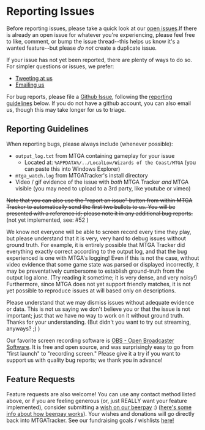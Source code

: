 # Reporting Issues

Before reporting issues, please take a quick look at our
[open issues](http://github.com/shawkinsl/mtga-tracker/issues).If there is already an open issue
for whatever you're experiencing, please feel free to like, comment, or bump the issue thread--this
helps us know it's a wanted feature--but please _do not_ create a duplicate issue.

If your issue has not yet been reported, there are plenty of ways to do so. For simpler questions or issues, we prefer:
- [Tweeting at us](http://twitter.com/MTGATracker)
- [Emailing us](mailto:dev.mtgatracker@gmail.com)

For bug reports, please file a [Github Issue](http://github.com/shawkinsl/mtga-tracker/issues),
following the [reporting guidelines](#Reporting_Guidelines) below. If you do not
have a github account, you can also email us, though this may take longer for us to triage.

## Reporting Guidelines

When reporting bugs, please always include (whenever possible):

- `output_log.txt` from MTGA containing gameplay for your issue
	- Located at: `%APPDATA%/../LocalLow/Wizards of the Coast/MTGA` (you can paste this into Windows Explorer)
- `mtga_watch.log` from MTGATracker's install directory
- Video / gif evidence of the issue with _both_ MTGA Tracker _and_ MTGA visible
(you may need to upload to a 3rd party, like youtube or vimeo)

~~Note that you can also use the "report an issue" button from within MTGA Tracker to automatically
send the first two bullets to us. You will be presented with a reference id; please note it in
any additional bug reports.~~ (not yet implemented, see: #52 )

We know not everyone will be able to screen record every time they play, but please
understand that it is very, very hard to debug issues without ground truth. For
example, it is entirely possible that MTGA Tracker did everything exactly correct
according to the output log, and that the bug experienced is one with MTGA's logging!
Even if this is not the case, without video evidence that some game state was parsed or
displayed incorrectly, it may be preventatively cumbersome to establish ground-truth
from the output log alone. (Try reading it sometime; it is very dense, and very noisy!)
Furthermore, since MTGA does not yet support friendly matches, it is not yet possible
to reproduce issues at will based only on descriptions.

Please understand that we may dismiss issues without adequate evidence or data.
This is not us saying we don't believe you or that the issue is not important;
just that we have no way to work on it without ground truth. Thanks for your
understanding. (But didn't you want to try out streaming, anyways? ;) )

Our favorite screen recording software is [OBS - Open Broadcaster Software](https://obsproject.com/).
It is free and open source, and was surprisingly easy to go from "first launch" to
"recording screen." Please give it a try if you want to support us with quality bug reports; we thank you in advance!

## Feature Requests

Feature requests are also welcome! You can use any contact method listed above, or if
you are feeling generous (or, just REALLY want your feature implemented), consider
submitting a [wish on our beerpay](https://beerpay.io/shawkinsl/mtga-tracker) :)
([here's some info about how beerpay works](https://beerpay.io/faqs.html)). Your wishes and donations
will go directly back into MTGATracker. See our fundraising goals / wishlists
[here!](https://github.com/shawkinsl/mtga-tracker/blob/master/contributors/fundraising.md)